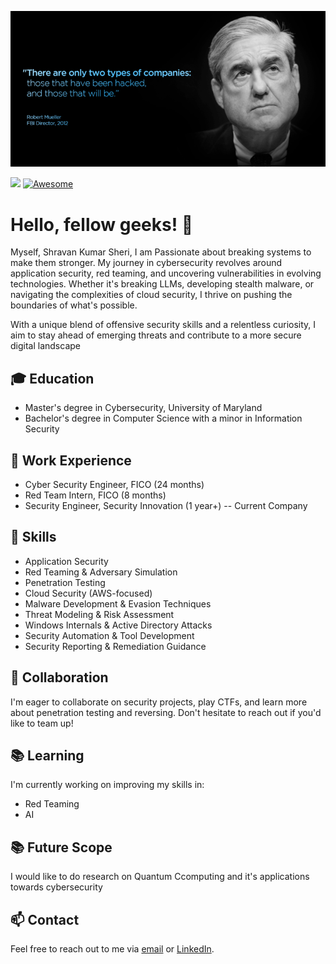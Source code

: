 ![banner](https://github.com/Sheri98/Sheri98/blob/main/548fae453086e729c1c3892c00a68a7a.png?v=4&s=500)

![](https://komarev.com/ghpvc/?username=Sheri98&color=blue)
[![Awesome](https://awesome.re/badge-flat2.svg)](https://awesome.re)

# Hello, fellow geeks! 👋

Myself, Shravan Kumar Sheri, 
I am Passionate about breaking systems to make them stronger. My journey in cybersecurity revolves around application security, red teaming, and uncovering vulnerabilities in evolving technologies. Whether it's breaking LLMs, developing stealth malware, or navigating the complexities of cloud security, I thrive on pushing the boundaries of what's possible.

With a unique blend of offensive security skills and a relentless curiosity, I aim to stay ahead of emerging threats and contribute to a more secure digital landscape

## 🎓 Education

- Master's degree in Cybersecurity, University of Maryland
- Bachelor's degree in Computer Science with a minor in Information Security

## 💼 Work Experience

- Cyber Security Engineer, FICO (24 months)
- Red Team Intern, FICO (8 months)
- Security Engineer, Security Innovation (1 year+) -- Current Company

## 🌟 Skills

- Application Security
- Red Teaming & Adversary Simulation
- Penetration Testing
- Cloud Security (AWS-focused)
- Malware Development & Evasion Techniques
- Threat Modeling & Risk Assessment
- Windows Internals & Active Directory Attacks
- Security Automation & Tool Development
- Security Reporting & Remediation Guidance

## 🤝 Collaboration

I'm eager to collaborate on security projects, play CTFs, and learn more about penetration testing and reversing. Don't hesitate to reach out if you'd like to team up!

## 📚 Learning

I'm currently working on improving my skills in:

- Red Teaming
- AI
## 📚 Future Scope
I would like to do research on Quantum Ccomputing and it's applications towards cybersecurity

## 📫 Contact

Feel free to reach out to me via [email](mailto:shravankumarsheri39@gmail.com) or [LinkedIn](https://www.linkedin.com/in/shravankumarsheri/).
